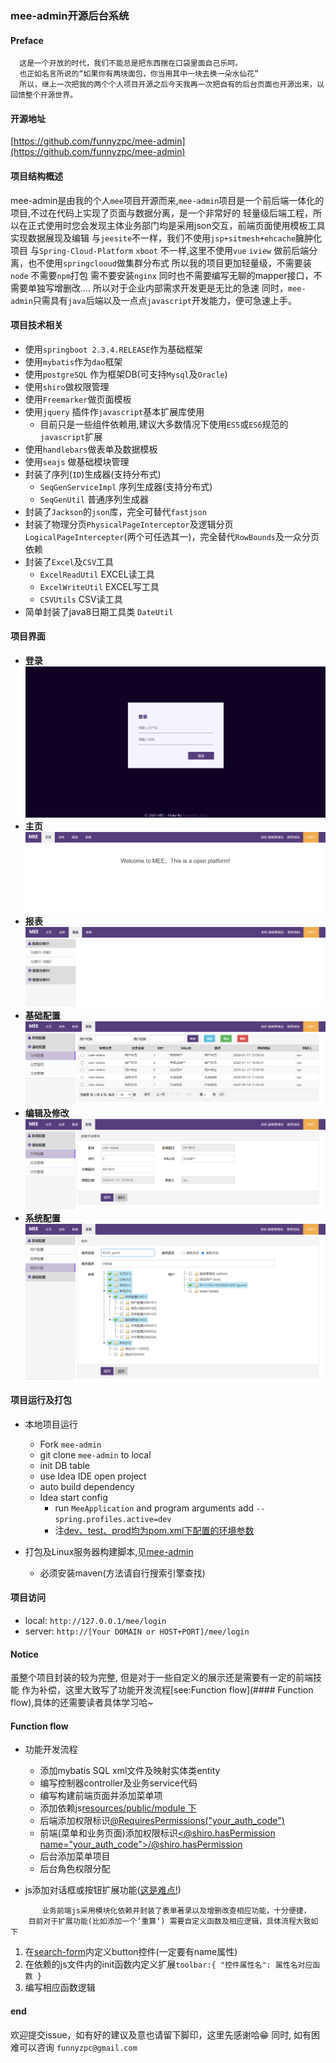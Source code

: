 
### **mee-admin**开源后台系统

#### Preface

```
  这是一个开放的时代，我们不能总是把东西揣在口袋里面自己乐呵。
  也正如名言所说的“如果你有两块面包，你当用其中一块去换一朵水仙花”
  所以，继上一次把我的两个个人项目开源之后今天我再一次把自有的后台页面也开源出来，以回馈整个开源世界。
```
#### 开源地址

  [https://github.com/funnyzpc/mee-admin](https://github.com/funnyzpc/mee-admin)

#### 项目结构概述

  mee-admin是由我的个人`mee`项目开源而来,`mee-admin`项目是一个前后端一体化的项目,不过在代码上实现了页面与数据分离，是一个非常好的
  轻量级后端工程，所以在正式使用时您会发现主体业务部门均是采用json交互，前端页面使用模板工具实现数据展现及编辑
  与`jeesite`不一样，我们不使用`jsp+sitmesh+ehcache`臃肿化项目
  与`Spring-Cloud-Platform` `xboot` 不一样,这里不使用`vue` `iview` 做前后端分离，也不使用`springclooud`做集群分布式
  所以我的项目更加轻量级，不需要装`node` 不需要`npm`打包 需不要安装`nginx` 同时也不需要编写无聊的mapper接口，不需要单独写增删改....
  所以对于企业内部需求开发更是无比的急速
  同时，`mee-admin`只需具有`java`后端以及一点点`javascript`开发能力，便可急速上手。

#### 项目技术相关

+ 使用`springboot 2.3.4.RELEASE`作为基础框架
+ 使用`mybatis`作为`dao`框架
+ 使用`postgreSQL` 作为框架DB(可支持`Mysql`及`Oracle`)
+ 使用`shiro`做权限管理
+ 使用`Freemarker`做页面模板
+ 使用`jquery` 插件作`javascript`基本扩展库使用
  - 目前只是一些组件依赖用,建议大多数情况下使用`ES5`或`ES6`规范的`javascript`扩展
+ 使用`handlebars`做表单及数据模板
+ 使用`seajs` 做基础模块管理
+ 封装了序列(`ID`)生成器(支持分布式)
    - `SeqGenServiceImpl` 序列生成器(支持分布式)
    - `SeqGenUtil` 普通序列生成器
+ 封装了`Jackson`的`json`库，完全可替代`fastjson`
+ 封装了物理分页`PhysicalPageInterceptor`及逻辑分页`LogicalPageIntercepter`(两个可任选其一)，完全替代`RowBounds`及一众分页依赖
+ 封装了`Excel`及`CSV`工具
  - `ExcelReadUtil` EXCEL读工具
  - `ExcelWriteUtil` EXCEL写工具
  - `CSVUtils` CSV读工具
+ 简单封装了java8日期工具类 `DateUtil`

#### 项目界面
+ **登录**
  ![](./20201007_file/01.png)
+ **主页**
  ![](./20201007_file/02.png)
+ **报表**
  ![](./20201007_file/03.png)
+ **基础配置**
  ![](./20201007_file/04.png)
+ **编辑及修改**
  ![](./20201007_file/05.png)
+ **系统配置**
  ![](./20201007_file/06.png)

#### 项目运行及打包
+ 本地项目运行 
  - Fork `mee-admin`
  - git clone `mee-admin` to local
  - init DB table []()
  - use Idea IDE open project 
  - auto build dependency
  - Idea start config
    - run `MeeApplication` and program arguments add `--spring.profiles.active=dev`
    - 注[dev、test、prod均为pom.xml下配置的环境参数](#)
  
+ 打包及Linux服务器构建脚本,见[mee-admin](https://github.com/funnyzpc/mee-admin)
    - 必须安装maven(方法请自行搜索引擎查找)
    
#### 项目访问
+ local: `http://127.0.0.1/mee/login`
+ server: `http://[Your DOMAIN or HOST+PORT]/mee/login`

#### Notice
 
 虽整个项目封装的较为完整, 但是对于一些自定义的展示还是需要有一定的前端技能
 作为补偿，这里大致写了功能开发流程[see:Function flow](#### Function flow),具体的还需要读者具体学习哈~

#### Function flow
+ 功能开发流程
    - 添加mybatis SQL xml文件及映射实体类entity
    - 编写控制器controller及业务service代码
    - 编写构建前端页面并添加菜单项
    - 添加依赖js[resources/public/module 下](#)
    - 后端添加权限标识[@RequiresPermissions("your_auth_code")](#)
    - 前端(菜单和业务页面)添加权限标识[<@shiro.hasPermission name="your_auth_code"></@shiro.hasPermission>](#)
    - 后台添加菜单项目
    - 后台角色权限分配

+ js添加对话框或按钮扩展功能([这是难点!](#))
``` 
       业务前端js采用模块化依赖并封装了表单著录以及增删改查相应功能，十分便捷，
    目前对于扩展功能(比如添加一个’重算‘) 需要自定义函数及相应逻辑，具体流程大致如下
```

  1. 在[search-form](#)内定义button控件(一定要有name属性)
  2. 在依赖的js文件内的init函数内定义扩展`toolbar:{ "控件属性名": 属性名对应函数 }`
  3. 编写相应函数逻辑
  
 
 #### end
   
   欢迎提交issue，如有好的建议及意也请留下脚印，这里先感谢哈😁
   同时, 如有困难可以咨询 `funnyzpc@gmail.com`